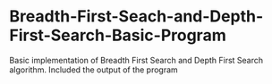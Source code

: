# Breadth-First-Seach-and-Depth-First-Search-Basic-Program
Basic implementation of Breadth First Search and Depth First Search algorithm. Included the output of the program
